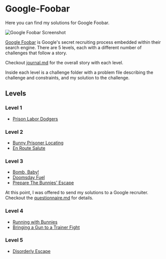 # Google-Foobar

Here you can find my solutions for Google Foobar.

![Google Foobar Screenshot](https://user-images.githubusercontent.com/22143882/98168224-8eafd280-1eea-11eb-84d0-a4e53eee7840.png)

[Google Foobar](http://foobar.withgoogle.com) is Google's secret recruiting process embedded within their search engine. There are 5 levels, each with a different number of challenges that follow a story.

Checkout [journal.md](https://github.com/maikka39/Google-Foobar/blob/master/journal.md) for the overall story with each level.

Inside each level is a challenge folder with a problem file describing the challenge and constraints, and my solution to the challenge.

## Levels

### Level 1

- [Prison Labor Dodgers](https://github.com/maikka39/Google-Foobar/tree/master/Level%201/Prison%20Labor%20Dodgers)

### Level 2

- [Bunny Prisoner Locating](https://github.com/maikka39/Google-Foobar/tree/master/Level%202/Bunny%20Prisoner%20Locating)
- [En Route Salute](https://github.com/maikka39/Google-Foobar/tree/master/Level%202/En%20Route%20Salute)

### Level 3

- [Bomb, Baby!](https://github.com/maikka39/Google-Foobar/tree/master/Level%203/Bomb%20Baby)
- [Doomsday Fuel](https://github.com/maikka39/Google-Foobar/tree/master/Level%203/Doomsday%20Fuel)
- [Prepare The Bunnies' Escape](https://github.com/maikka39/Google-Foobar/tree/master/Level%203/Prepare%20The%20Bunnies%20Escape)

At this point, I was offered to send my solutions to a Google recruiter. Checkout the [questionnaire.md](https://github.com/maikka39/Google-Foobar/blob/master/Level%203/questionnaire.md) for details.

### Level 4

- [Running with Bunnies](https://github.com/maikka39/Google-Foobar/tree/master/Level%204/Running%20with%20Bunnies)
- [Bringing a Gun to a Trainer Fight](https://github.com/maikka39/Google-Foobar/tree/master/Level%204/Bringing%20a%20Gun%20to%20a%20Trainer%20Fight)

### Level 5

- [Disorderly Escape](https://github.com/maikka39/Google-Foobar/tree/master/Level%205/Disorderly%20Escape)
